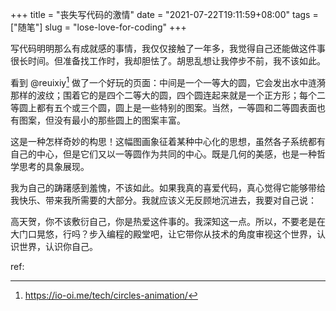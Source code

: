 +++
title = "丧失写代码的激情"
date = "2021-07-22T19:11:59+08:00"
tags = ["随笔"]
slug = "lose-love-for-coding"
+++

写代码明明那么有成就感的事情，我仅仅接触了一年多，我觉得自己还能做这件事很长时间。但准备找工作时，我却胆怯了。胡思乱想让我停步不前，我不该如此。

看到 @reuixiy[^1] 做了一个好玩的页面：中间是一个一等大的圆，它会发出水中涟漪那样的波纹；围着它的是四个二等大的圆，四个圆连起来就是一个正方形；每个二等圆上都有五个或三个圆，圆上是一些特别的图案。当然，一等圆和二等圆表面也有图案，但没有最小的那些圆上的图案丰富。

这是一种怎样奇妙的构思！这幅图画象征着某种中心化的思想，虽然各子系统都有自己的中心，但是它们又以一等圆作为共同的中心。既是几何的美感，也是一种哲学思考的具象展现。

我为自己的踌躇感到羞愧，不该如此。如果我真的喜爱代码，真心觉得它能够带给我快乐、带来我所需要的大部分。我就应该义无反顾地沉进去，我要对自己说：

高天贺，你不该敷衍自己，你是热爱这件事的。我深知这一点。所以，不要老是在大门口晃悠，行吗？步入编程的殿堂吧，让它带你从技术的角度审视这个世界，认识世界，认识你自己。

ref:

[^1]: https://io-oi.me/tech/circles-animation/
